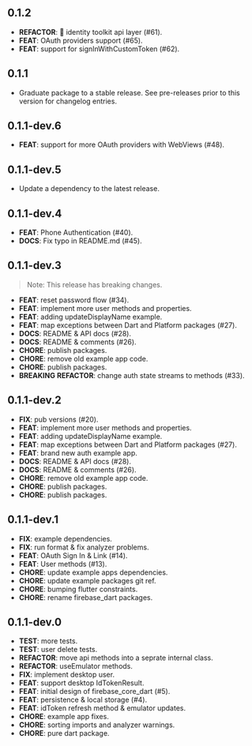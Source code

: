 ## 0.1.2

 - **REFACTOR**: 🔨 identity toolkit api layer (#61).
 - **FEAT**: OAuth providers support (#65).
 - **FEAT**: support for signInWithCustomToken (#62).

## 0.1.1

 - Graduate package to a stable release. See pre-releases prior to this version for changelog entries.

## 0.1.1-dev.6

 - **FEAT**: support for more OAuth providers with WebViews (#48).

## 0.1.1-dev.5

 - Update a dependency to the latest release.

## 0.1.1-dev.4

 - **FEAT**: Phone Authentication (#40).
 - **DOCS**: Fix typo in README.md (#45).

## 0.1.1-dev.3

> Note: This release has breaking changes.

 - **FEAT**: reset password flow (#34).
 - **FEAT**: implement more user methods and properties.
 - **FEAT**: adding updateDisplayName example.
 - **FEAT**: map exceptions between Dart and Platform packages (#27).
 - **DOCS**: README & API docs (#28).
 - **DOCS**: README & comments (#26).
 - **CHORE**: publish packages.
 - **CHORE**: remove old example app code.
 - **CHORE**: publish packages.
 - **BREAKING** **REFACTOR**: change auth state streams to methods (#33).

## 0.1.1-dev.2

 - **FIX**: pub versions (#20).
 - **FEAT**: implement more user methods and properties.
 - **FEAT**: adding updateDisplayName example.
 - **FEAT**: map exceptions between Dart and Platform packages (#27).
 - **FEAT**: brand new auth example app.
 - **DOCS**: README & API docs (#28).
 - **DOCS**: README & comments (#26).
 - **CHORE**: remove old example app code.
 - **CHORE**: publish packages.
 - **CHORE**: publish packages.

## 0.1.1-dev.1

 - **FIX**: example dependencies.
 - **FIX**: run format & fix analyzer problems.
 - **FEAT**: OAuth Sign In & Link (#14).
 - **FEAT**: User methods (#13).
 - **CHORE**: update example apps dependencies.
 - **CHORE**: update example packages git ref.
 - **CHORE**: bumping flutter constraints.
 - **CHORE**: rename firebase_dart packages.

## 0.1.1-dev.0

 - **TEST**: more tests.
 - **TEST**: user delete tests.
 - **REFACTOR**: move api methods into a seprate internal class.
 - **REFACTOR**: useEmulator methods.
 - **FIX**: implement desktop user.
 - **FEAT**: support desktop IdTokenResult.
 - **FEAT**: initial design of firebase_core_dart (#5).
 - **FEAT**: persistence & local storage (#4).
 - **FEAT**: idToken refresh method & emulator updates.
 - **CHORE**: example app fixes.
 - **CHORE**: sorting imports and analyzer warnings.
 - **CHORE**: pure dart package.

